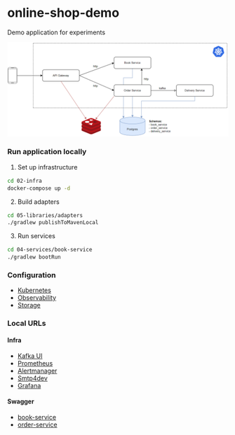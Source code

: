 # online-shop-demo

Demo application for experiments

![application-schema](01-docs/application.png)

### Run application locally
1. Set up infrastructure
```bash
cd 02-infra
docker-compose up -d
```
2. Build adapters
```bash
cd 05-libraries/adapters
./gradlew publishToMavenLocal
```
3. Run services
```bash
cd 04-services/book-service
./gradlew bootRun
```

### Configuration
- [Kubernetes](01-docs/Kubernetes.md)
- [Observability](01-docs/Observability.md)
- [Storage](01-docs/Storage.md)

### Local URLs

#### Infra
- [Kafka UI](http://localhost:9095)
- [Prometheus](http://localhost:9090)
- [Alertmanager](http://localhost:9093)
- [Smtp4dev](http://localhost:5000)
- [Grafana](http://localhost:3000)

#### Swagger
- [book-service](http://localhost:8090/swagger-ui/index.html)
- [order-service](http://localhost:8091/swagger-ui/index.html)